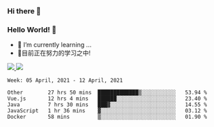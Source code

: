 ### Hi there 👋
### Hello World! 🙌

- 🌱 I’m currently learning ...
- 📖目前正在努力的学习之中!

<a href="https://github.com/anuraghazra/github-readme-stats">
  <img src="https://github-readme-stats.vercel.app/api?username=keyboardWithDream&show_icons=true&repo=github-readme-stats" />
</a>
<a href="https://github.com/anuraghazra/convoychat">
  <img src="https://github-readme-stats.vercel.app/api/top-langs/?username=keyboardWithDream&layout=compact&repo=convoychat" />
</a>



<!--START_SECTION:waka-->
```text
Week: 05 April, 2021 - 12 April, 2021

Other        27 hrs 50 mins  █████████████▒░░░░░░░░░░░   53.94 % 
Vue.js       12 hrs 4 mins   ██████░░░░░░░░░░░░░░░░░░░   23.40 % 
Java         7 hrs 30 mins   ███▓░░░░░░░░░░░░░░░░░░░░░   14.55 % 
JavaScript   1 hr 36 mins    ▓░░░░░░░░░░░░░░░░░░░░░░░░   03.12 % 
Docker       58 mins         ▒░░░░░░░░░░░░░░░░░░░░░░░░   01.90 % 
```
<!--END_SECTION:waka-->
